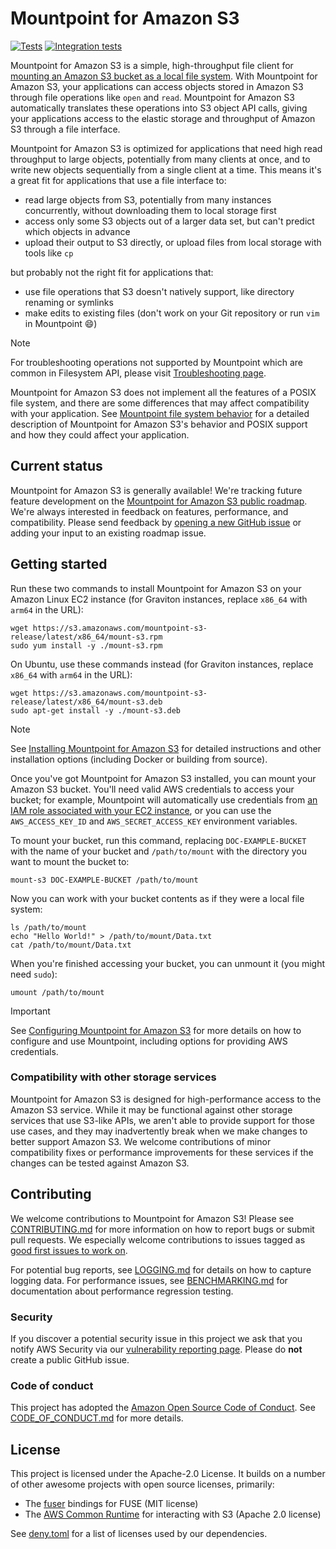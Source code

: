 # Mountpoint for Amazon S3

[![Tests](https://github.com/awslabs/mountpoint-s3/actions/workflows/tests.yml/badge.svg)](https://github.com/awslabs/mountpoint-s3/actions/workflows/tests.yml)
[![Integration tests](https://github.com/awslabs/mountpoint-s3/actions/workflows/integration_main.yml/badge.svg?branch=main)](https://github.com/awslabs/mountpoint-s3/actions/workflows/integration_main.yml)

Mountpoint for Amazon S3 is a simple, high-throughput file client for [mounting an Amazon S3 bucket as a local file system](https://aws.amazon.com/blogs/storage/the-inside-story-on-mountpoint-for-amazon-s3-a-high-performance-open-source-file-client/). With Mountpoint for Amazon S3, your applications can access objects stored in Amazon S3 through file operations like `open` and `read`. Mountpoint for Amazon S3 automatically translates these operations into S3 object API calls, giving your applications access to the elastic storage and throughput of Amazon S3 through a file interface.

Mountpoint for Amazon S3 is optimized for applications that need high read throughput to large objects, potentially from many clients at once, and to write new objects sequentially from a single client at a time. This means it's a great fit for applications that use a file interface to:
* read large objects from S3, potentially from many instances concurrently, without downloading them to local storage first
* access only some S3 objects out of a larger data set, but can't predict which objects in advance
* upload their output to S3 directly, or upload files from local storage with tools like `cp`

but probably not the right fit for applications that:
* use file operations that S3 doesn't natively support, like directory renaming or symlinks
* make edits to existing files (don't work on your Git repository or run `vim` in Mountpoint 😄)

> [!NOTE]
> For troubleshooting operations not supported by Mountpoint which are common in Filesystem API, please visit [Troubleshooting page](doc/TROUBLESHOOTING.md).

Mountpoint for Amazon S3 does not implement all the features of a POSIX file system, and there are some differences that may affect compatibility with your application. See [Mountpoint file system behavior](doc/SEMANTICS.md) for a detailed description of Mountpoint for Amazon S3's behavior and POSIX support and how they could affect your application.

## Current status

Mountpoint for Amazon S3 is generally available! We're tracking future feature development on the [Mountpoint for Amazon S3 public roadmap](https://github.com/orgs/awslabs/projects/84). We're always interested in feedback on features, performance, and compatibility. Please send feedback by [opening a new GitHub issue](https://github.com/awslabs/mountpoint-s3/issues/new/choose) or adding your input to an existing roadmap issue.

## Getting started

Run these two commands to install Mountpoint for Amazon S3 on your Amazon Linux EC2 instance (for Graviton instances, replace `x86_64` with `arm64` in the URL):

    wget https://s3.amazonaws.com/mountpoint-s3-release/latest/x86_64/mount-s3.rpm
    sudo yum install -y ./mount-s3.rpm

On Ubuntu, use these commands instead (for Graviton instances, replace `x86_64` with `arm64` in the URL):

    wget https://s3.amazonaws.com/mountpoint-s3-release/latest/x86_64/mount-s3.deb
    sudo apt-get install -y ./mount-s3.deb

> [!NOTE]
> See [Installing Mountpoint for Amazon S3](https://github.com/awslabs/mountpoint-s3/blob/main/doc/INSTALL.md) for detailed instructions and other installation options (including Docker or building from source).

Once you've got Mountpoint for Amazon S3 installed, you can mount your Amazon S3 bucket.
You'll need valid AWS credentials to access your bucket;
for example, Mountpoint will automatically use credentials from [an IAM role associated with your EC2 instance](https://docs.aws.amazon.com/AWSEC2/latest/UserGuide/iam-roles-for-amazon-ec2.html),
or you can use the `AWS_ACCESS_KEY_ID` and `AWS_SECRET_ACCESS_KEY` environment variables.

To mount your bucket, run this command,
replacing `DOC-EXAMPLE-BUCKET` with the name of your bucket
and `/path/to/mount` with the directory you want to mount the bucket to:

    mount-s3 DOC-EXAMPLE-BUCKET /path/to/mount

Now you can work with your bucket contents as if they were a local file system:

    ls /path/to/mount
    echo "Hello World!" > /path/to/mount/Data.txt
    cat /path/to/mount/Data.txt

When you're finished accessing your bucket, you can unmount it (you might need `sudo`):

    umount /path/to/mount

> [!IMPORTANT]
> See [Configuring Mountpoint for Amazon S3](https://github.com/awslabs/mountpoint-s3/blob/main/doc/CONFIGURATION.md) for more details on how to configure and use Mountpoint, including options for providing AWS credentials.

### Compatibility with other storage services

Mountpoint for Amazon S3 is designed for high-performance access to the Amazon S3 service. While it may be functional against other storage services that use S3-like APIs, we aren't able to provide support for those use cases, and they may inadvertently break when we make changes to better support Amazon S3. We welcome contributions of minor compatibility fixes or performance improvements for these services if the changes can be tested against Amazon S3.

## Contributing

We welcome contributions to Mountpoint for Amazon S3! Please see [CONTRIBUTING.md](doc/CONTRIBUTING.md) for more information on how to report bugs or submit pull requests. We especially welcome contributions to issues tagged as [good first issues to work on](https://github.com/awslabs/mountpoint-s3/issues?q=is%3Aissue+is%3Aopen+label%3A%22good+first+issue%22).

For potential bug reports, see [LOGGING.md](doc/LOGGING.md) for details on how to capture logging data.
For performance issues, see [BENCHMARKING.md](doc/BENCHMARKING.md) for documentation about performance regression testing.

### Security

If you discover a potential security issue in this project we ask that you notify AWS Security via our [vulnerability reporting page](http://aws.amazon.com/security/vulnerability-reporting/). Please do **not** create a public GitHub issue.

### Code of conduct

This project has adopted the [Amazon Open Source Code of Conduct](https://aws.github.io/code-of-conduct). See [CODE_OF_CONDUCT.md](doc/CODE_OF_CONDUCT.md) for more details.

## License

This project is licensed under the Apache-2.0 License. It builds on a number of other awesome projects with open source licenses, primarily:
* The [fuser](https://github.com/cberner/fuser) bindings for FUSE (MIT license)
* The [AWS Common Runtime](https://docs.aws.amazon.com/sdkref/latest/guide/common-runtime.html) for interacting with S3 (Apache 2.0 license)

See [deny.toml](deny.toml) for a list of licenses used by our dependencies.
